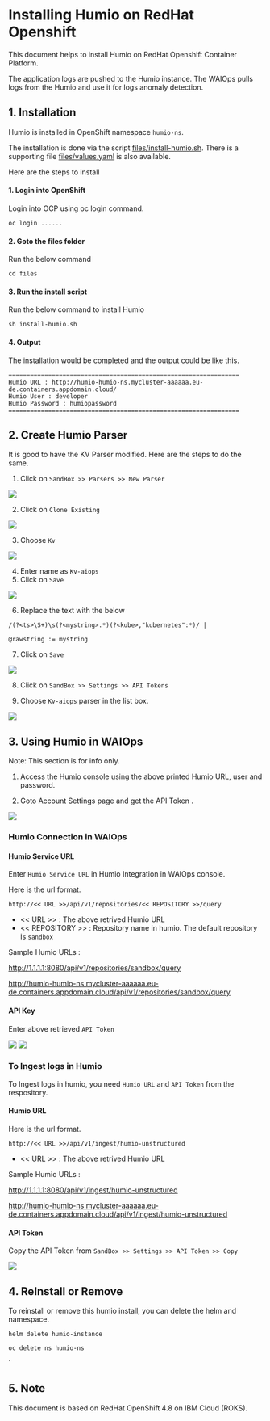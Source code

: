 # Installing Humio on RedHat Openshift

This document helps to install Humio on RedHat Openshift Container Platform.

The application logs are pushed to the Humio instance. The WAIOps pulls logs from the Humio and use it for logs anomaly detection.

## 1. Installation

Humio is installed in OpenShift namespace `humio-ns`.

The installation is done via the script [files/install-humio.sh](./files/install-humio.sh). There is a supporting file [files/values.yaml](./files/values.yaml) is also available.

Here are the steps to install

#### 1. Login into OpenShift

Login into OCP using oc login command.

```
oc login ......
```

#### 2. Goto the files folder

Run the below command

```
cd files
```

#### 3. Run the install script


Run the below command to install Humio

```
sh install-humio.sh
```

#### 4. Output
 
The installation would be completed and the output could be like this.

```
================================================================
Humio URL : http://humio-humio-ns.mycluster-aaaaaa.eu-de.containers.appdomain.cloud/
Humio User : developer
Humio Password : humiopassword
================================================================
```

## 2. Create Humio Parser

It is good to have the KV Parser modified. Here are the steps to do the same.

1. Click on ` SandBox >> Parsers >> New Parser `
<img src="images/humio-parser-00001.png">

2.  Click on ` Clone Existing `
<img src="images/humio-parser-00002.png">

3.  Choose  `Kv`
<img src="images/humio-parser-00003.png">

4.  Enter name as `Kv-aiops`
5.  Click on `Save`
<img src="images/humio-parser-00004.png">

6. Replace the text with the below

```
/(?<ts>\S+)\s(?<mystring>.*)(?<kube>,"kubernetes":*)/ |

@rawstring := mystring
```
7.  Click on `Save`
<img src="images/humio-parser-00005.png">

8. Click on ` SandBox >> Settings >> API Tokens `

9.  Choose  `Kv-aiops` parser in the list box.
<img src="images/humio-parser-00006.png">


## 3. Using Humio in WAIOps

Note: This section is for info only.

1. Access the Humio console using the above printed Humio URL, user and password.

2. Goto Account Settings page and get the API Token .

<img src="images/image1.png">

### Humio Connection in WAIOps

#### Humio Service URL

Enter `Humio Service URL` in Humio Integration in WAIOps console. 

Here is the url format.
```
http://<< URL >>/api/v1/repositories/<< REPOSITORY >>/query
```

- << URL >> : The above retrived Humio URL
- << REPOSITORY >> : Repository name in humio. The default repository is `sandbox`

Sample Humio URLs  : 

http://1.1.1.1:8080/api/v1/repositories/sandbox/query

http://humio-humio-ns.mycluster-aaaaaa.eu-de.containers.appdomain.cloud/api/v1/repositories/sandbox/query


#### API Key

Enter above retrieved `API Token`

<img src="images/image2.png">
<img src="images/image3.png">


### To Ingest logs in Humio

To Ingest logs in humio, you need `Humio URL` and `API Token` from the respository. 

#### Humio URL

Here is the url format.
```
http://<< URL >>/api/v1/ingest/humio-unstructured
```

- << URL >> : The above retrived Humio URL

Sample Humio URLs  : 

http://1.1.1.1:8080/api/v1/ingest/humio-unstructured

http://humio-humio-ns.mycluster-aaaaaa.eu-de.containers.appdomain.cloud/api/v1/ingest/humio-unstructured


#### API Token

Copy the API Token from ` SandBox >> Settings >> API Token >> Copy `


<img src="images/image4.png">

## 4. ReInstall or Remove

To reinstall or remove this  humio install, you can delete the helm and namespace.

```
helm delete humio-instance

oc delete ns humio-ns
```
`

## 5. Note

This document is based on RedHat OpenShift 4.8 on IBM Cloud (ROKS).
